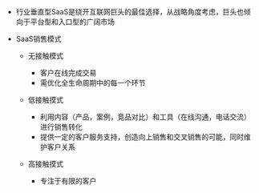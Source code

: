 - 行业垂直型SaaS是绕开互联网巨头的最佳选择，从战略角度考虑，巨头也倾向于平台型和入口型的广阔市场

- SaaS销售模式

  - 无接触模式
    - 客户在线完成交易
    - 需优化全生命周期中的每一个环节
  - 低接触摸式
    - 利用内容（产品，案例，竞品对比）和工具（在线沟通，电话交流）进行销售转化
    - 提供一定的客户服务支持，创造向上销售和交叉销售的可能，同时维护客户关系

  - 高接触摸式

    - 专注于有限的客户

    